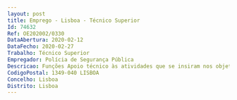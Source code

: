 ```yaml
--- 
layout: post
title: Emprego - Lisboa - Técnico Superior
Id: 74632
Ref: OE202002/0330
DataAbertura: 2020-02-12
DataFecho: 2020-02-27
Trabalho: Técnico Superior
Empregador: Polícia de Segurança Pública
Descricao: Funções Apoio técnico às atividades que se insiram nos objetivos gerais do ICPOL ISCPSI e exercício de funções de gestão contabilística e técnico financeira, que garantam o acompanhamento da execução financeira, administrativa e científica dos projetos de I&D, objeto de financiamento.Propor ao diretor do ICPOL ISCPSI as medidas julgadas adequadas à eficiente gestão e execução de procedimentos técnico financeiros, de modo a assegurar a legalidade e regularidade das despesas incorridas com a execução do financiamento e obedecer ao demais definido sobre a elegibilidade das despesas nas normas de execução financeira aplicáveis, bem como cumprir os normativos em matéria de realização de despesa e de contratação pública.Organizar e orientar as atividades técnicas de controlo contabilístico e financeiro do ICPOL ISCPSI, de acordo com a normação vigente e aplicável, nomeadamente a)	Preparação de relatórios de atividades (de progresso e final) à fundação para a ciência e tecnologia (FCT) b)	Contabilidade de acordo com as regras da FCT c)	Gestão e submissão de despesa segundo as regras de financiamento da FCT d)	Upload e download, de documentos de acordo com as regras da FCT e)	Preparação de candidaturas a projetos da FCT e projetos internacionais f)	Marcação de viagens e hotéis para investigadores de acordo com as regras da FCT g)	Interação com a unidade FCCN da FCT h)	Ligação entre a equipa de investigação cientifica, a direção do ICPOL ISCPSI, os serviços da PSP e a entidade financiadora, em todos os momentos dos projetos Gestão de websites de centros de investigação  de páginas de facebook e de outras redes sociais  gravação, edição e upload de vídeos nas páginas do centro  feitura de templates, paginação e colocação online de publicações científicas (e books, revistas, etc).
CodigoPostal: 1349-040 LISBOA
Concelho: Lisboa
Distrito: Lisboa
--- 
```

